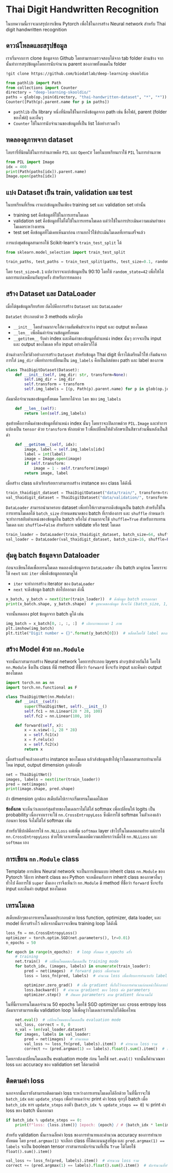 # Thai Digit Handwritten Recognition

ในบทความนี้เราจะมาสรุปการเขียน Pytorch เพื่อใช้ในการสร้าง Neural network สำหรับ
Thai digit handwritten recognition

## ดาวน์โหลดและสรุปข้อมูล

เราเริ่มจากการ clone ข้อมูลจาก Github โดยสามารถตรวจสอบได้จาก tab folder ด้านข้าง
จากนั้นทำการสรุปข้อมูลโดยการนับจำนวน parent ของภาพทั้งหมดใน folder

```sh
!git clone https://github.com/biodatlab/deep-learning-skooldio
```

```py
from pathlib import Path
from collections import Counter
directory = "deep-learning-skooldio/"
paths = glob(op.join(directory, "thai-handwritten-dataset", "*", "*"))
Counter([Path(p).parent.name for p in paths])
```

- `pathlib` เป็น library หนึ่งที่นิยมใช้ในการดึงข้อมูลจาก path เช่น ชื่อไฟล์, parent (folder ของไฟล์) และอื่นๆ
- `Counter` ใช้ในการนับจำนวนของข้อมูลที่เป็น list ได้อย่างรวดเร็ว

## ทดลองดูภาพจาก dataset

ไลบรารี่ที่นิยมใช้ในการอ่านภาพคือ `PIL` และ `OpenCV` โดยในบทเรียนเราใช้ `PIL` ในการอ่านภาพ

```py
from PIL import Image
idx = 460
print(Path(paths[idx]).parent.name)
Image.open(paths[idx])
```

## แบ่ง Dataset เป็น train, validation และ test

ในบทเรียนที่เรียน เราแบ่งข้อมูลเป็นเพียง training set และ validation set เท่านั้น

- training set คือข้อมูลที่ใช้ในการเทรนโมเดล
- validation set คือข้อมูลที่ไม่ได้ใช้ในการเทรนโมเดล แต่ว่าใช้ในการประเมินความแม่นยำของโมเดลระหว่างเทรน
- test set คือข้อมูลที่ไม่เคยเห็นมาก่อน เราแยกไว้ใช้ประเมินโมเดลที่เทรนเสร็จแล้ว

การแบ่งชุดข้อมูลสามารถใช้ Scikit-learn's `train_test_split` ได้

```py
from sklearn.model_selection import train_test_split

train_paths, test_paths = train_test_split(paths, test_size=0.1, random_state=42)
```

โดย `test_size=0.1` แปลว่าเราจะแบ่งข้อมูลเป็น 90:10 โดยใช้ `random_state=42` เพื่อให้ได้ผลการแบ่งเหมือนกันทุกครั้ง
สำหรับการทดลอง

## สร้าง Dataset และ DataLoader

เมื่อได้ชุดข้อมูลเรียบร้อย ถัดไปคือการสร้าง `Dataset` และ `DataLoader`

`DataSet` ประกอบด้วย 3 methods หลักๆคือ

- `__init__` โดยส่วนมากจะใส่ความสัมพันธ์ระหว่าง input และ output ของโมเดล
- `__len__` เพื่อคืนค่าจำนวนข้อมูลทั้งหมด
- `__getitem__` รับค่า index และคืนค่าของข้อมูลที่ตำแหน่ง index นั้นๆ อาจจะเป็น input และ output ของโมเดล
  หรือ input อย่างเดียวก็ได้

ด้านล่างเราโชว์ตัวอย่างการสร้าง `Dataset` สำหรับข้อมูล Thai digit ที่เราได้เตรียมไว้ให้
เริ่มต้นจากการใส่ `img_dir` เพื่อทำการเปลี่ยนเป็น `img_labels` คือเป็นลิสต์ของ path และ label ของภาพ

```py
class ThaiDigitDataset(Dataset):
    def __init__(self, img_dir: str, transform=None):
        self.img_dir = img_dir
        self.transform = transform
        self.img_labels = [(p, Path(p).parent.name) for p in glob(op.join(img_dir, "*", "*"))]
```

ถัดมาคือจำนวนของข้อมูลทั้งหมด โดยหาได้จาก `len` ของ `img_labels`

```py
    def __len__(self):
        return len(self.img_labels)
```

สุดท้ายคือการคืนค่าของข้อมูลที่ตำแหน่ง index นั้นๆ โดยเราจะเปิดภาพด้วย `PIL.Image`
และทำการแปลงเป็น `tensor` ด้วย `transform` หักลบด้วย 1 เพื่อเปลี่ยนให้ตัวอักษรเป็นสีขาวส่วนพื้นหลังเป็นสีดำ

```py
    def __getitem__(self, idx):
        image, label = self.img_labels[idx]
        label = int(label)
        image = Image.open(image)
        if self.transform:
            image = 1 - self.transform(image)
        return image, label
```

เมื่อสร้าง class แล้วเรียบร้อยเราสามารถสร้าง instance ของ class ได้ดังนี้

```py
train_thaidigit_dataset = ThaiDigitDataset("data/train/", transform=transform)
val_thaidigit_dataset = ThaiDigitDataset("data/validation/", transform=transform)
```

`DataLoader` สามารถนำมาครอบ dataset เพื่อทำให้เราสามารถดึงข้อมูลเป็น batch สำหรับใช้ในการเทรนโมเดลได้
`batch_size` กำหนดขนาดของ batch ที่เราต้องการ และ `shuffle` กำหนดว่าจะทำการสลับตำแหน่งของข้อมูลใน batch หรือไม่
ส่วนมากจะใช้ `shuffle=True` สำหรับการเทรนโมเดล และ `shuffle=False` สำหรับการ validate หรือ test โมเดล

```py
train_loader = DataLoader(train_thaidigit_dataset, batch_size=64, shuffle=True)
val_loader = DataLoader(val_thaidigit_dataset, batch_size=16, shuffle=False)
```

## สุ่มดู batch ข้อมูลจาก Dataloader

ก่อนจะเขียนโค้ดเพื่อเทรนโมเดล ทดลองดึงข้อมูลจาก `DataLoader` เป็น batch มาดูก่อน โดยเราจะใช้ `next` และ `iter`
เพื่อดึงข้อมูลออกมาดูได้

- `iter` จะทำการสร้าง iterator ของ `DataLoader`
- `next` จะดึงข้อมูล batch ต่อไปออกมา ดังนี้

```py
x_batch, y_batch = next(iter(train_loader))  # ดึงข้อมูล batch แรกออกมา
print(x_batch.shape, y_batch.shape)  # ดูขนาดของข้อมูล ซึ่งจะได้ (batch_size, 1, 28, 28) และ (batch_size,)
```

จากนั้นทดลอง plot ข้อมูลจาก batch ดูได้ เช่น

```py
img_batch = x_batch[0, :, :, :]  # เลิอกภาพออกมา 1 ภาพ
plt.imshow(img_batch)
plt.title("Digit number = {}".format(y_batch[0]))  # พล็อตโดยใช้ label ของภาพเป็น title
```

## สร้าง Model ด้วย `nn.Module`

จากนั้นเราสามารถสร้าง Neural network โดยการประกอบ layers ต่างๆเข้าด้วยกันได้ โดยใช้ `nn.Module` ซึ่งเป็น class
ที่มี method ที่ชื่อว่า `forward` ซึ่งจะรับ input และคืนค่า output ของโมเดล

```py
import torch.nn as nn
import torch.nn.functional as F

class ThaiDigitNet(nn.Module):
    def __init__(self):
        super(ThaiDigitNet, self).__init__()
        self.fc1 = nn.Linear(28 * 28, 100)
        self.fc2 = nn.Linear(100, 10)

    def forward(self, x):
        x = x.view(-1, 28 * 28)
        x = self.fc1(x)
        x = F.relu(x)
        x = self.fc2(x)
        return x
```

เมื่อสร้างเสร็จแล้วลองสร้าง instance ของโมเดล แล้วส่งข้อมูลเข้าไปดูว่าโมเดลสามารถทำนายได้ไหม input, output dimension ถูกต้องมั้ย

```py
net = ThaiDigitNet()
images, labels = next(iter(train_loader))
pred = net(images)
print(image.shape, pred.shape)
```

ถ้า dimension ถูกต้อง สเต็บถัดไปเราจะเริ่มเทรนโมเดลได้เลย

**ข้อสังเกต** จะเห็นว่าเลเยอร์สุดท้ายของโมเดลเราไม่ได้ใส่ softmax เพื่อเปลี่ยนให้ logits เป็น probability เนื่องจากเราจะใช้
`nn.CrossEntropyLoss` ซึ่งมีการใช้ softmax ในตัวเองแล้วก่อนหา loss จึงไม่ได้ใส่ softmax เพิ่ม

สำหรับวิธีปกติคือการใช้ `nn.NLLLoss` แต่เพิ่ม `softmax` layer เข้าไปในโมเดลตอนท้าย
แต่การใช้ `nn.CrossEntropyLoss` ช่วยให้เวลาเทรนโมเดลมีความเสถียรกว่าเมื่อใช้ `nn.NLLLoss` และ `softmax` เอง

## การเขียน `nn.Module` class

Template การเขียน Neural network จะเป็นการเขียนแบบ inherit class `nn.Module` ของ Pytorch
วิธีการ inherit class ของ Python จะเหมือนกับการ inherit class ของภาษาอื่นๆ ทั่วไป คือการใช้ `super` นั่นเอง
เราจึงเห็นว่า `nn.Module` มี method ที่ชื่อว่า `forward` ซึ่งจะรับ input และคืนค่า output ของโมเดล

## เทรนโมเดล

สเต็บหลักๆของการเทรนโมเดลประกอบด้วย loss function, optimizer, data loader, และ model ที่เราสร้างไว้
หลักจากนั้นเราจะเขียน training loop ได้ดังนี้

```py
loss_fn = nn.CrossEntropyLoss()
optimizer = torch.optim.SGD(net.parameters(), lr=0.01)
n_epochs = 50

for epoch in range(n_epochs):  # loop ทั้งหมด n_epochs ครั้ง
    # training
    net.train()  # เปลี่ยนโหมดของโมเดลเป็น training mode
    for batch_idx, (images, labels) in enumerate(train_loader):
        pred = net(images)  # forward pass เพื่อทำนาย
        loss = loss_fn(pred, labels)  # คำนวณ loss เพื่อเทียบการทำนายกับ label จริง

        optimizer.zero_grad()  # เซ็ต gradient ที่เก็บไว้จากการคำนวณก่อนหน้าให้กลายเป็น 0
        loss.backward()  # คำนวณ gradient ของ loss ต่อ parameters
        optimizer.step()  # อัพเดท parameters ตาม gradient ที่คำนวณได้
```

ในที่นี้เราเทรนโมเดลจำนวน 50 epochs โดยใช้ SGD optimizer และ cross entropy loss
ถัดมาเราสามารถเพิ่ม validation loop ได้เพื่อดูว่าโมเดลเราเทรนไปได้ดีแค่ไหน

```py
    net.eval()  # เปลี่ยนโหมดของโมเดลเป็น evaluation mode
    val_loss, correct = 0, 0
    n_val = len(val_loader.dataset)
    for images, labels in val_loader:
        pred = net(images)  # ทำนายผล
        val_loss += loss_fn(pred, labels).item()  # คำรนวณ loss รวม
        correct += (pred.argmax(1) == labels).float().sum().item()  # นับจำนวนที่ทำนายถูก
```

โดยเราต้องเปลี่ยนโมเดลเป็น evaluation mode ก่อน โดยใช้ `net.eval()` จากนั้นก็คำนวณหา loss และ accuracy ของ validation set
ได้ตามปกติ

## ติดตามค่า loss

นอกจากนั้นเรายังสามารถติดตามค่า loss ระหว่างการเทรนโมเดลได้อีกด้วย ในที่นี้เราจะใช้ `batch_idx` และ `update_steps` เพื่อกำหนดว่าจะ print ค่า loss ทุกๆกี่ batch
เมื่อ `batch_idx` หาร `update_steps` ลงตัว (`batch_idx % update_steps == 0`) จะ print ค่า loss ของ batch นั้นออกมา

```py
if batch_idx % update_steps == 0:
    print(f"loss: {loss.item()} [epoch: {epoch} / # {batch_idx * len(images)}]")
```

สำหรับ validation นั้นเราเฉลี่ยค่า loss ของการทำนายและคำนวณ accuracy ของการทำนายทั้งหมด
โดย `pred.argmax(1)` จะเลือก class ที่ได้คะแนนสูงที่สุด และ `pred.argmax(1) == labels` จะเป็น boolean tensor
เราสามารถนับจำนวนที่เป็น `True` ได้โดยใช้ `float().sum().item()`

```py
val_loss += loss_fn(pred, labels).item()  # คำรนวณ loss รวม
correct += (pred.argmax(1) == labels).float().sum().item()  # นับจำนวนที่ทำนายถูก
```

